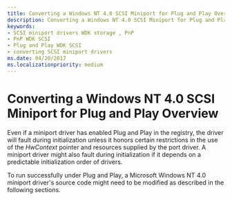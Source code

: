 ```yaml
---
title: Converting a Windows NT 4.0 SCSI Miniport for Plug and Play Overview
description: Converting a Windows NT 4.0 SCSI Miniport for Plug and Play Overview
keywords:
- SCSI miniport drivers WDK storage , PnP
- PnP WDK SCSI
- Plug and Play WDK SCSI
- converting SCSI miniport drivers
ms.date: 04/20/2017
ms.localizationpriority: medium
---
```


# Converting a Windows NT 4.0 SCSI Miniport for Plug and Play Overview

Even if a miniport driver has enabled Plug and Play in the registry, the driver will fault during initialization unless it honors certain restrictions in the use of the *HwContext* pointer and resources supplied by the port driver. A miniport driver might also fault during initialization if it depends on a predictable initialization order of drivers.

To run successfully under Plug and Play, a Microsoft Windows NT 4.0 miniport driver's source code might need to be modified as described in the following sections.
